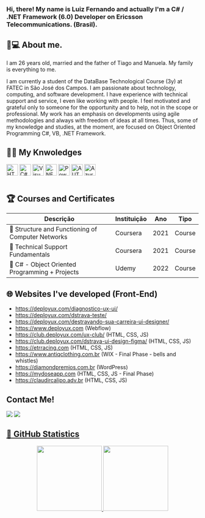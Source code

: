### Hi, there! My name is Luiz Fernando and actually I'm a C# / .NET Framework (6.0) Developer on Ericsson Telecommunications. (Brasil). 

## 👦💻 About me.
<div>
  <p> I am 26 years old, married and the father of Tiago and Manuela. My family is everything to me. </p>
  <p>
    I am currently a student of the DataBase Technological Course (3y) at FATEC in São José dos Campos. I am passionate about technology, computing, and software development. I have experience with technical support and service, I even like working with people. I feel motivated and grateful only to someone for the opportunity and to help, not in the scope or professional. My work has an emphasis on developments using agile methodologies and always with freedom of ideas at all times. Thus, some of my knowledge and studies, at the moment, are focused on Object Oriented Programming C#, VB, .NET Framework. 
  </p>
</div>

## 🚀🔥 My Knwoledges
<div style="display: inline-block">
  <img align="center" alt="HTML5" height="30" src="https://cdn.jsdelivr.net/gh/devicons/devicon/icons/html5/html5-original.svg">
  <img align="center" alt="C#" height="30" src="https://static.cdnlogo.com/logos/c/27/c.svg" />
  <img align="center" alt="Visual Basic" height="30" src="https://upload.wikimedia.org/wikipedia/commons/thumb/4/40/VB.NET_Logo.svg/1024px-VB.NET_Logo.svg.png" />
  <img align="center" alt=".NET Framework" height="30" src="https://seeklogo.com/images/M/microsoft-net-logo-4D9DA1DB77-seeklogo.com.png" />
  <img align="center" alt="Power BI" height="30" src="https://logos-world.net/wp-content/uploads/2022/02/Power-BI-Logo-700x394.png" />
  <img align="center" alt="AUTOMATE" height="30" src="https://img.icons8.com/fluency/452/microsoft-power-automate-2020.png">
  <img align="center" alt="Azure DevOps" height="30" src="https://miro.medium.com/max/875/1*Ome-oSxDNx7mQxJFZJ-NJg.png" />
</div><br>
</div><br>

## 🏆 Courses and Certificates

Descrição | Instituição | Ano | Tipo
--------- | ----------- | --- | ----
🏅 Structure and Functioning of Computer Networks  | Coursera | 2021 | Course
🏅 Technical Support Fundamentals | Coursera | 2021 | Course
🏅 C# - Object Oriented Programming + Projects | Udemy | 2022 | Course


## 🌐 Websites I've developed (Front-End)

- https://deployux.com/diagnostico-ux-ui/
- https://deployux.com/dstrava-teste/
- https://deployux.com/destravando-sua-carreira-ui-designer/
- https://www.deployux.com (Webflow)
- https://club.deployux.com/ux-club/ (HTML, CSS, JS)
- https://club.deployux.com/dstrava-ui-design-figma/ (HTML, CSS, JS)
- https://etrracing.com (HTML, CSS, JS)
- https://www.antiqclothing.com.br (WIX - Final Phase - bells and whistles)
- https://diamondpremios.com.br (WordPress)
- https://mydoseapp.com (HTML, CSS, JS - Final Phase)
- https://claudircalipo.adv.br (HTML, CSS, JS)


## Contact Me!
<div>
  <a href="https://api.whatsapp.com/send?phone=5512991103948&text=Olá Luiz!" target="_blank"><img src="https://img.shields.io/badge/WhatsApp-25D366?style=for-the-badge&logo=whatsapp&logoColor=white"></a>
  <a href="https://www.linkedin.com/in/luizhabaeb/" target="_blank"><img src="https://img.shields.io/badge/LinkedIn-0077B5?style=for-the-badge&logo=linkedin&logoColor=white"</a>
</div>

## 🧾 GitHub Statistics
<div align="center">
  <a href="https://github.com/luizhabaeb">
  <img height="170cm" src="https://github-readme-stats.vercel.app/api?username=luizhabaeb&show_icons=true&theme=dark&include_all_commits=true&account_private=true"/>
  <img height="170cm" src="https://github-readme-stats.vercel.app/api/top-langs/?username=luizhabaeb&layout=compact&langs_count=7&theme=dark"/>
</div>
